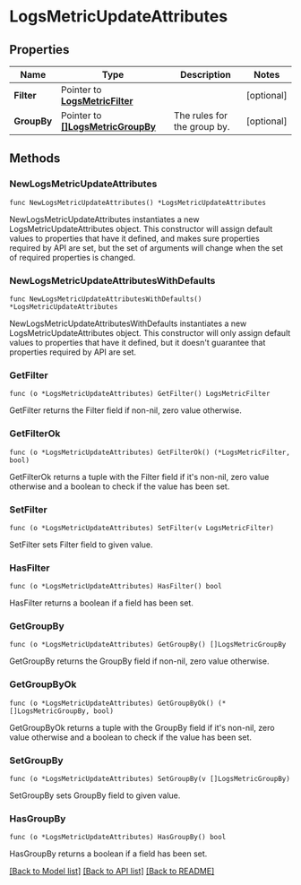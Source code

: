 # LogsMetricUpdateAttributes

## Properties

Name | Type | Description | Notes
---- | ---- | ----------- | ------
**Filter** | Pointer to [**LogsMetricFilter**](LogsMetricFilter.md) |  | [optional] 
**GroupBy** | Pointer to [**[]LogsMetricGroupBy**](LogsMetricGroupBy.md) | The rules for the group by. | [optional] 

## Methods

### NewLogsMetricUpdateAttributes

`func NewLogsMetricUpdateAttributes() *LogsMetricUpdateAttributes`

NewLogsMetricUpdateAttributes instantiates a new LogsMetricUpdateAttributes object.
This constructor will assign default values to properties that have it defined,
and makes sure properties required by API are set, but the set of arguments
will change when the set of required properties is changed.

### NewLogsMetricUpdateAttributesWithDefaults

`func NewLogsMetricUpdateAttributesWithDefaults() *LogsMetricUpdateAttributes`

NewLogsMetricUpdateAttributesWithDefaults instantiates a new LogsMetricUpdateAttributes object.
This constructor will only assign default values to properties that have it defined,
but it doesn't guarantee that properties required by API are set.

### GetFilter

`func (o *LogsMetricUpdateAttributes) GetFilter() LogsMetricFilter`

GetFilter returns the Filter field if non-nil, zero value otherwise.

### GetFilterOk

`func (o *LogsMetricUpdateAttributes) GetFilterOk() (*LogsMetricFilter, bool)`

GetFilterOk returns a tuple with the Filter field if it's non-nil, zero value otherwise
and a boolean to check if the value has been set.

### SetFilter

`func (o *LogsMetricUpdateAttributes) SetFilter(v LogsMetricFilter)`

SetFilter sets Filter field to given value.

### HasFilter

`func (o *LogsMetricUpdateAttributes) HasFilter() bool`

HasFilter returns a boolean if a field has been set.

### GetGroupBy

`func (o *LogsMetricUpdateAttributes) GetGroupBy() []LogsMetricGroupBy`

GetGroupBy returns the GroupBy field if non-nil, zero value otherwise.

### GetGroupByOk

`func (o *LogsMetricUpdateAttributes) GetGroupByOk() (*[]LogsMetricGroupBy, bool)`

GetGroupByOk returns a tuple with the GroupBy field if it's non-nil, zero value otherwise
and a boolean to check if the value has been set.

### SetGroupBy

`func (o *LogsMetricUpdateAttributes) SetGroupBy(v []LogsMetricGroupBy)`

SetGroupBy sets GroupBy field to given value.

### HasGroupBy

`func (o *LogsMetricUpdateAttributes) HasGroupBy() bool`

HasGroupBy returns a boolean if a field has been set.


[[Back to Model list]](../README.md#documentation-for-models) [[Back to API list]](../README.md#documentation-for-api-endpoints) [[Back to README]](../README.md)



